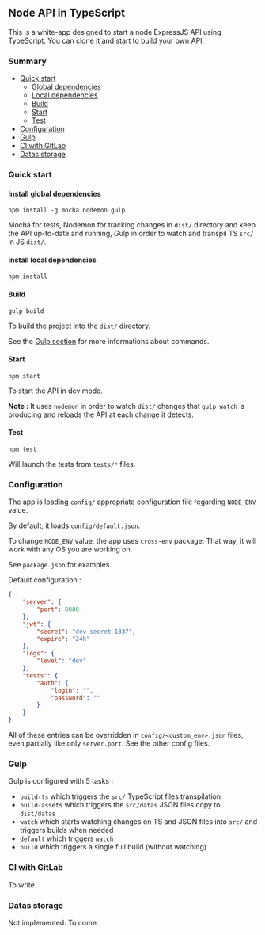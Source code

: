 ## Node API in TypeScript

This is a white-app designed to start a node ExpressJS API using TypeScript.
You can clone it and start to build your own API.

### Summary

- [Quick start](#quick-start)
    - [Global dependencies](#install-global-dependencies)
    - [Local dependencies](#install-local-dependencies)
    - [Build](#build)
    - [Start](#start)
    - [Test](#test)
- [Configuration](#configuration)
- [Gulp](#gulp)
- [CI with GitLab](#ci-with-gitlab)
- [Datas storage](#datas-storage)

### Quick start

#### Install global dependencies

`npm install -g mocha nodemon gulp`

Mocha for tests, Nodemon for tracking changes in `dist/` directory and keep the API up-to-date and running, Gulp in order to watch and transpil TS `src/` in JS `dist/`.

#### Install local dependencies

`npm install`

#### Build

`gulp build`

To build the project into the `dist/` directory.

See the [Gulp section](#gulp) for more informations about commands.

#### Start

`npm start`

To start the API in dev mode. 

**Note :** It uses `nodemon` in order to watch `dist/` changes that `gulp watch` is producing and reloads the API at each change it detects.

#### Test

`npm test`

Will launch the tests from `tests/*` files.

### Configuration

The app is loading `config/` appropriate configuration file regarding `NODE_ENV` value.

By default, it loads `config/default.json`.

To change `NODE_ENV` value, the app uses `cross-env` package. That way, it will work with any OS you are working on.

See `package.json` for examples.

Default configuration :

```json
{
    "server": {
        "port": 8080
    },
    "jwt": {
        "secret": "dev-secret-1337",
        "expire": "24h"
    },
    "logs": {
        "level": "dev"
    },
    "tests": {
        "auth": {
            "login": "",
            "password": ""
        }
    }
}
```

All of these entries can be overridden in `config/<custom_env>.json` files, even partially like only `server.port`. See the other config files.

### Gulp

Gulp is configured with 5 tasks :
- `build-ts` which triggers the `src/` TypeScript files transpilation
- `build-assets` which triggers the `src/datas` JSON files copy to `dist/datas`
- `watch` which starts watching changes on TS and JSON files into `src/` and triggers builds when needed
- `default` which triggers `watch`
- `build` which triggers a single full build (without watching)

### CI with GitLab

To write.

### Datas storage

Not implemented. To come.